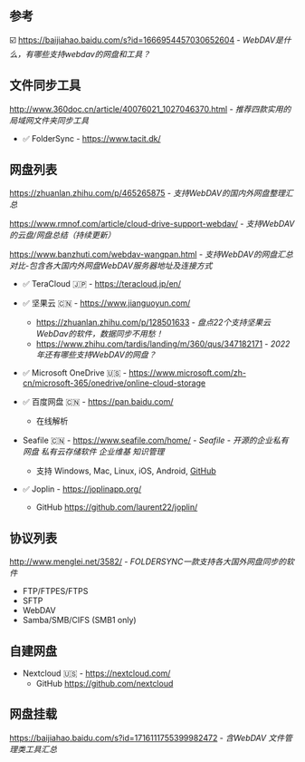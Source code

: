 ## 参考

☑️ https://baijiahao.baidu.com/s?id=1666954457030652604 - _WebDAV是什么，有哪些支持webdav的网盘和工具？_

## 文件同步工具

http://www.360doc.cn/article/40076021_1027046370.html - _推荐四款实用的局域网文件夹同步工具_

- ✅ FolderSync - https://www.tacit.dk/


## 网盘列表

https://zhuanlan.zhihu.com/p/465265875 - _支持WebDAV的国内外网盘整理汇总_

https://www.rmnof.com/article/cloud-drive-support-webdav/ - _支持WebDAV的云盘/网盘总结（持续更新）_

https://www.banzhuti.com/webdav-wangpan.html - _支持WebDAV的网盘汇总对比-包含各大国内外网盘WebDAV服务器地址及连接方式_


- ✅ TeraCloud :jp: - https://teracloud.jp/en/
- ✅ 坚果云 :cn: - https://www.jianguoyun.com/
    - https://zhuanlan.zhihu.com/p/128501633 - _盘点22个支持坚果云WebDav的软件，数据同步不用愁！_
    - https://www.zhihu.com/tardis/landing/m/360/qus/347182171 - _2022年还有哪些支持WebDAV的网盘？_
- ✅ Microsoft OneDrive :us: - https://www.microsoft.com/zh-cn/microsoft-365/onedrive/online-cloud-storage
- ✅ 百度网盘 :cn: - https://pan.baidu.com/
    - 在线解析
- Seafile :cn: - https://www.seafile.com/home/ - *Seafile - 开源的企业私有网盘 私有云存储软件 企业维基 知识管理*

    - 支持 Windows, Mac, Linux, iOS, Android, [GitHub](https://github.com/haiwen/seafile)

- ✅ Joplin - https://joplinapp.org/
    - GitHub https://github.com/laurent22/joplin/

## 协议列表

http://www.menglei.net/3582/ - *FOLDERSYNC一款支持各大国外网盘同步的软件*

- FTP/FTPES/FTPS
- SFTP
- WebDAV
- Samba/SMB/CIFS (SMB1 only)

## 自建网盘

- Nextcloud :us: - https://nextcloud.com/
    - GitHub https://github.com/nextcloud

## 网盘挂载

https://baijiahao.baidu.com/s?id=1716111755399982472 - _含WebDAV 文件管理类工具汇总_